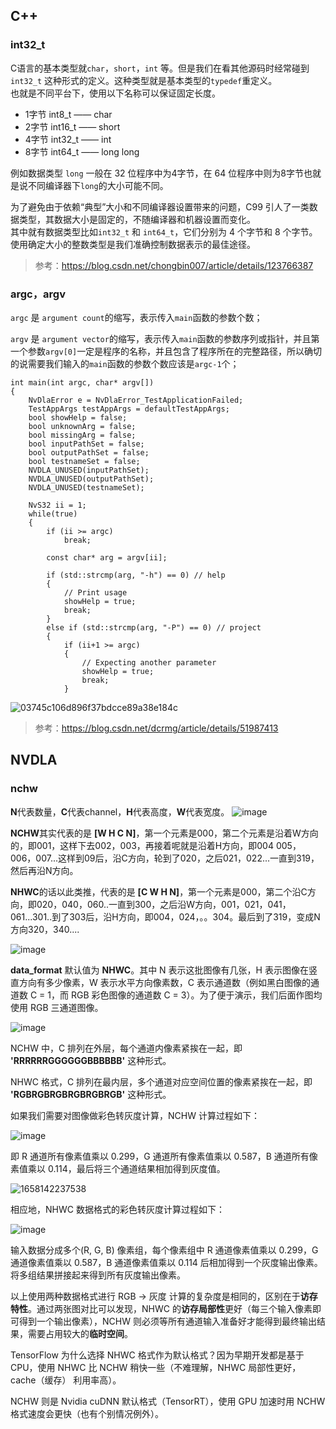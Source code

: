 ## C++
### int32_t
C语言的基本类型就`char`，`short`，`int` 等。但是我们在看其他源码时经常碰到`int32_t` 这种形式的定义。这种类型就是基本类型的`typedef`重定义。  
也就是不同平台下，使用以下名称可以保证固定长度。
+ 1字节 int8_t —— char
+ 2字节 int16_t —— short
+ 4字节 int32_t —— int
+ 8字节 int64_t —— long long

例如数据类型 `long` 一般在 32 位程序中为4字节，在 64 位程序中则为8字节也就是说不同编译器下`long`的大小可能不同。

为了避免由于依赖“典型”大小和不同编译器设置带来的问题，C99 引人了一类数据类型，其数据大小是固定的，不随编译器和机器设置而变化。  
其中就有数据类型比如`int32_t` 和 `int64_t`，它们分别为 4 个字节和 8 个字节。使用确定大小的整数类型是我们准确控制数据表示的最佳途径。

> 参考：https://blog.csdn.net/chongbin007/article/details/123766387

### argc，argv
`argc` 是 `argument count`的缩写，表示传入`main`函数的参数个数；

`argv` 是 `argument vector`的缩写，表示传入`main`函数的参数序列或指针，并且第一个参数`argv[0]`一定是程序的名称，并且包含了程序所在的完整路径，所以确切的说需要我们输入的`main`函数的参数个数应该是`argc-1`个；

```
int main(int argc, char* argv[])
{
    NvDlaError e = NvDlaError_TestApplicationFailed;
    TestAppArgs testAppArgs = defaultTestAppArgs;
    bool showHelp = false;
    bool unknownArg = false;
    bool missingArg = false;
    bool inputPathSet = false;
    bool outputPathSet = false;
    bool testnameSet = false;
    NVDLA_UNUSED(inputPathSet);
    NVDLA_UNUSED(outputPathSet);
    NVDLA_UNUSED(testnameSet);

    NvS32 ii = 1;
    while(true)
    {
        if (ii >= argc)
            break;

        const char* arg = argv[ii];

        if (std::strcmp(arg, "-h") == 0) // help
        {
            // Print usage
            showHelp = true;
            break;
        }
        else if (std::strcmp(arg, "-P") == 0) // project
        {
            if (ii+1 >= argc)
            {
                // Expecting another parameter
                showHelp = true;
                break;
            }
```

![03745c106d896f37bdcce89a38e184c](https://user-images.githubusercontent.com/63440757/179471278-3d45e261-36db-4c17-8555-c455eb6ebe38.jpg)

> 参考：https://blog.csdn.net/dcrmg/article/details/51987413

## NVDLA
### nchw
**N**代表数量，**C**代表channel，**H**代表高度，**W**代表宽度。
![image](https://user-images.githubusercontent.com/63440757/179496898-6d0f7700-43f8-4816-8f3c-cc21c2ca527b.png)

**NCHW**其实代表的是 **[W H C N]**，第一个元素是000，第二个元素是沿着W方向的，即001，这样下去002，003，再接着呢就是沿着H方向，即004 005，006，007...这样到09后，沿C方向，轮到了020，之后021，022...一直到319，然后再沿N方向。

**NHWC**的话以此类推，代表的是 **[C W H N]**，第一个元素是000，第二个沿C方向，即020，040，060..一直到300，之后沿W方向，001，021，041，061...301..到了303后，沿H方向，即004，024，。。304。最后到了319，变成N方向320，340....

![image](https://user-images.githubusercontent.com/63440757/179496948-1a988038-84fb-4c9c-9285-6c6252c23ec3.png)

**data_format** 默认值为 **NHWC**。其中 N 表示这批图像有几张，H 表示图像在竖直方向有多少像素，W 表示水平方向像素数，C 表示通道数（例如黑白图像的通道数 C = 1，而 RGB 彩色图像的通道数 C = 3）。为了便于演示，我们后面作图均使用 RGB 三通道图像。

![image](https://user-images.githubusercontent.com/63440757/179497032-8dcf2dbf-e217-4704-a3ef-4ac4658808cb.png)

NCHW 中，C 排列在外层，每个通道内像素紧挨在一起，即 **'RRRRRRGGGGGGBBBBBB'** 这种形式。

NHWC 格式，C 排列在最内层，多个通道对应空间位置的像素紧挨在一起，即 **'RGBRGBRGBRGBRGBRGB'** 这种形式。

如果我们需要对图像做彩色转灰度计算，NCHW 计算过程如下：

![image](https://user-images.githubusercontent.com/63440757/179497066-699387f2-f006-4d68-a76f-58fe6e280a99.png)

即 R 通道所有像素值乘以 0.299，G 通道所有像素值乘以 0.587，B 通道所有像素值乘以 0.114，最后将三个通道结果相加得到灰度值。

![1658142237538](https://user-images.githubusercontent.com/63440757/179498384-b22e0670-78e5-4463-9a01-29dc70f08c84.png)

相应地，NHWC 数据格式的彩色转灰度计算过程如下：

![image](https://user-images.githubusercontent.com/63440757/179497106-639adf50-88de-435f-b1a7-b0deade2fe34.png)

输入数据分成多个(R, G, B) 像素组，每个像素组中 R 通道像素值乘以 0.299，G 通道像素值乘以 0.587，B 通道像素值乘以 0.114 后相加得到一个灰度输出像素。将多组结果拼接起来得到所有灰度输出像素。

以上使用两种数据格式进行 RGB -> 灰度 计算的复杂度是相同的，区别在于**访存特性**。通过两张图对比可以发现，NHWC 的**访存局部性**更好（每三个输入像素即可得到一个输出像素），NCHW 则必须等所有通道输入准备好才能得到最终输出结果，需要占用较大的**临时空间**。

TensorFlow 为什么选择 NHWC 格式作为默认格式？因为早期开发都是基于 CPU，使用 NHWC 比 NCHW 稍快一些（不难理解，NHWC 局部性更好，cache（缓存） 利用率高）。

NCHW 则是 Nvidia cuDNN 默认格式（TensorRT），使用 GPU 加速时用 NCHW 格式速度会更快（也有个别情况例外）。

